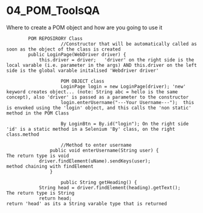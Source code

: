 # 04_POM_ToolsQA

Where to create a POM object and how are you going to use it
			
			POM REPOSIRORY Class
                        //Constructor that will be automatically called as soon as the object of the class is created
			public LoginPage(WebDriver driver) {
          		this.driver = driver;   'driver' on the right side is the local varable (i.e. parameter in the args) AND this.driver on the left side is the global varable initalised 'Webdriver driver' 
     			
                        POM OBJECT class
                        LoginPage login = new LoginPage(driver); 'new' keyword creates object... (note: String abc = hello is the same concept), also 'driver' is passed as a parameter to the constructor
                        login.enterUsername("---Your Username---");  this is envoked using the 'login' object, and this calls the 'non static' method in the POM Class

                        By LoginBtn = By.id("login"); On the right side 'id' is a static method in a Selenium 'By' class, on the right class.method     
                        
                        //Method to enter username
	                public void enterUsername(String user) {                The return type is void
		        driver.findElement(uName).sendKeys(user);                                           method chaining with findElement
	                }

                        public String getHeading() {
		        String head = driver.findElement(heading).getText();    The return type is String
		        return head;                                            return 'head' as its a String varable type that is returned     
